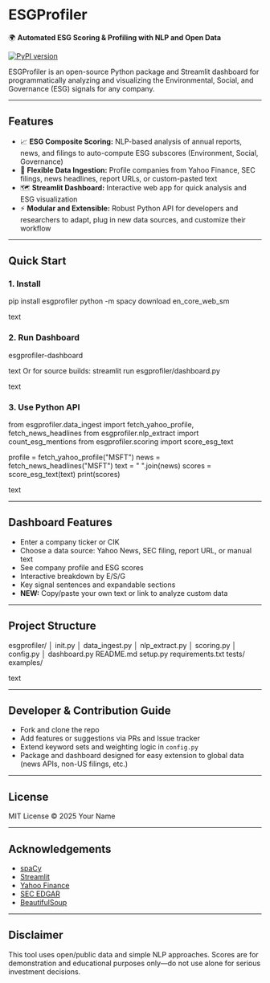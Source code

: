 # ESGProfiler

🌍 **Automated ESG Scoring & Profiling with NLP and Open Data**

[![PyPI version](https://badge.fury.io/py/esgprofiler.svg)](https://pypi.org/project/esgprofiler/)

ESGProfiler is an open-source Python package and Streamlit dashboard for programmatically analyzing and visualizing the Environmental, Social, and Governance (ESG) signals for any company.

---

## Features

- 📈 **ESG Composite Scoring:** NLP-based analysis of annual reports, news, and filings to auto-compute ESG subscores (Environment, Social, Governance)
- 📰 **Flexible Data Ingestion:** Profile companies from Yahoo Finance, SEC filings, news headlines, report URLs, or custom-pasted text
- 🗺 **Streamlit Dashboard:** Interactive web app for quick analysis and ESG visualization
- ⚡ **Modular and Extensible:** Robust Python API for developers and researchers to adapt, plug in new data sources, and customize their workflow

---

## Quick Start

### 1. Install

pip install esgprofiler
python -m spacy download en_core_web_sm

text

### 2. Run Dashboard

esgprofiler-dashboard

text
Or for source builds:
streamlit run esgprofiler/dashboard.py

text

### 3. Use Python API

from esgprofiler.data_ingest import fetch_yahoo_profile, fetch_news_headlines
from esgprofiler.nlp_extract import count_esg_mentions
from esgprofiler.scoring import score_esg_text

profile = fetch_yahoo_profile("MSFT")
news = fetch_news_headlines("MSFT")
text = " ".join(news)
scores = score_esg_text(text)
print(scores)

text

---

## Dashboard Features

- Enter a company ticker or CIK
- Choose a data source: Yahoo News, SEC filing, report URL, or manual text
- See company profile and ESG scores
- Interactive breakdown by E/S/G
- Key signal sentences and expandable sections
- **NEW:** Copy/paste your own text or link to analyze custom data

---

## Project Structure

esgprofiler/
│ init.py
│ data_ingest.py
│ nlp_extract.py
│ scoring.py
│ config.py
│ dashboard.py
README.md
setup.py
requirements.txt
tests/
examples/

text

---

## Developer & Contribution Guide

- Fork and clone the repo
- Add features or suggestions via PRs and Issue tracker
- Extend keyword sets and weighting logic in `config.py`
- Package and dashboard designed for easy extension to global data (news APIs, non-US filings, etc.)

---

## License

MIT License © 2025 Your Name

---

## Acknowledgements

- [spaCy](https://spacy.io/)
- [Streamlit](https://streamlit.io/)
- [Yahoo Finance](https://finance.yahoo.com/)
- [SEC EDGAR](https://www.sec.gov/edgar.shtml)
- [BeautifulSoup](https://www.crummy.com/software/BeautifulSoup/)

---

## Disclaimer

This tool uses open/public data and simple NLP approaches. Scores are for demonstration and educational purposes only—do not use alone for serious investment decisions.
